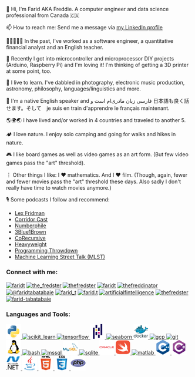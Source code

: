👋 Hi, I'm Farid AKA Freddie. A computer engineer and data science professional from Canada 🇨🇦  

📫 How to reach me: Send me a message via [my LinkedIn profile](https://linkedin.com/in/faridt)  

👨‍💻🏦👨‍🏫 In the past, I've worked as a software engineer, a quantitative financial analyst and an English teacher.  

🤖 Recently I got into microcontroller and microprocessor DIY projects (Arduino, Raspberry Pi) and I'm loving it! I'm thinking of getting a 3D printer at some point, too.  

💭 I live to learn. I've dabbled in photography, electronic music production, astronomy, philosophy, languages/linguistics and more.  

💬 I'm a native English speaker and فارسی زبان مادری‌ام است و 日本語も良く話せます。そして　je suis en train d'apprendre le français maintenant.  

🌎🌍🌏 I have lived and/or worked in 4 countries and traveled to another 5.  

🏕️ I love nature. I enjoy solo camping and going for walks and hikes in nature.  

🎮 I like board games as well as video games as an art form. (But few video games pass the "art" threshold).  

︙ Other things I like: I ❤️ mathematics. And I ❤️ film. (Though, again, fewer and fewer movies pass the "art" threshold these days. Also sadly I don't really have time to watch movies anymore.)

🎙️ Some podcasts I follow and recommend:
- [Lex Fridman](https://open.spotify.com/show/2MAi0BvDc6GTFvKFPXnkCL?si=bcb8e3c7f16b43c3)
- [Corridor Cast](https://open.spotify.com/show/3zrfNMZ59eblwQs0jWbG40?si=b8f0dd23bc1c450c)
- [Numberphile](https://open.spotify.com/show/585Fazg0GGNMIXnyCt5B56?si=79d6ec922a9c4ce1)
- [3Blue1Brown](https://open.spotify.com/show/74ZzyhJx8NL5OBmv2RWXnB?si=223add817fa747bc)
- [CoRecursive](https://open.spotify.com/show/6XU1MRwzCfAXD07YHbpjNv?si=a929a33a3cee4529)
- [Heavyweight](https://open.spotify.com/show/5c26B28vZMN8PG0Nppmn5G?si=f79de64cd4574950)
- [Programming Throwdown](https://open.spotify.com/show/274Z0vXSCYxddYGj2hLJ8r?si=77aae4705c514e3a)
- [Machine Learning Street Talk (MLST)](https://open.spotify.com/show/02e6PZeIOdpmBGT9THuzwR?si=f48fcc32768b4728)

<h3 align="left">Connect with me:</h3>
<p align="left">
<a href="https://linkedin.com/in/faridt" target="blank"><img align="center" src="https://raw.githubusercontent.com/rahuldkjain/github-profile-readme-generator/master/src/images/icons/Social/linked-in-alt.svg" alt="faridt" height="30" width="40" /></a>
<a href="https://twitter.com/the_fredster" target="blank"><img align="center" src="https://raw.githubusercontent.com/rahuldkjain/github-profile-readme-generator/master/src/images/icons/Social/twitter.svg" alt="the_fredster" height="30" width="40" /></a>
<a href="https://stackoverflow.com/users/thefredster" target="blank"><img align="center" src="https://raw.githubusercontent.com/rahuldkjain/github-profile-readme-generator/master/src/images/icons/Social/stack-overflow.svg" alt="thefredster" height="30" width="40" /></a>
<a href="https://kaggle.com/faridt" target="blank"><img align="center" src="https://raw.githubusercontent.com/rahuldkjain/github-profile-readme-generator/master/src/images/icons/Social/kaggle.svg" alt="faridt" height="30" width="40" /></a>
<a href="https://instagram.com/thefreddinator" target="blank"><img align="center" src="https://raw.githubusercontent.com/rahuldkjain/github-profile-readme-generator/master/src/images/icons/Social/instagram.svg" alt="thefreddinator" height="30" width="40" /></a>
<a href="https://medium.com/@faridtabatabaie" target="blank"><img align="center" src="https://raw.githubusercontent.com/rahuldkjain/github-profile-readme-generator/master/src/images/icons/Social/medium.svg" alt="@faridtabatabaie" height="30" width="40" /></a>
<a href="https://www.hackerrank.com/farid_t" target="blank"><img align="center" src="https://raw.githubusercontent.com/rahuldkjain/github-profile-readme-generator/master/src/images/icons/Social/hackerrank.svg" alt="farid_t" height="30" width="40" /></a>
<a href="https://codeforces.com/profile/farid.t" target="blank"><img align="center" src="https://raw.githubusercontent.com/rahuldkjain/github-profile-readme-generator/master/src/images/icons/Social/codeforces.svg" alt="farid.t" height="30" width="40" /></a>
<a href="https://www.leetcode.com/artificialfintelligence" target="blank"><img align="center" src="https://raw.githubusercontent.com/rahuldkjain/github-profile-readme-generator/master/src/images/icons/Social/leet-code.svg" alt="artificialfintelligence" height="30" width="40" /></a>
<a href="https://letterboxd.com/thefredster/" target="blank"><img align="center" src="https://a.ltrbxd.com/logos/letterboxd-decal-dots-pos-rgb.svg" alt="thefredster" height="30" width="40" /></a>
<a href="https://www.goodreads.com/user/show/15956594-farid-tabatabaie" target="blank"><img align="center" src="https://upload.wikimedia.org/wikipedia/commons/5/5a/Goodreads_logo_-_SuperTinyIcons.svg" alt="farid-tabatabaie" height="30" width="40" /></a>
</p>

<h3 align="left">Languages and Tools:</h3>
<p align="left">
  <a href="https://www.python.org" target="_blank" rel="noreferrer"> <img src="https://raw.githubusercontent.com/devicons/devicon/master/icons/python/python-original.svg" alt="python" width="40" height="40"/> </a>
  <a href="https://scikit-learn.org/" target="_blank" rel="noreferrer"> <img src="https://upload.wikimedia.org/wikipedia/commons/0/05/Scikit_learn_logo_small.svg" alt="scikit_learn" width="40" height="40"/> </a>
  <a href="https://www.tensorflow.org" target="_blank" rel="noreferrer"> <img src="https://www.vectorlogo.zone/logos/tensorflow/tensorflow-icon.svg" alt="tensorflow" width="40" height="40"/> </a>
  <a href="https://pandas.pydata.org/" target="_blank" rel="noreferrer"> <img src="https://raw.githubusercontent.com/devicons/devicon/2ae2a900d2f041da66e950e4d48052658d850630/icons/pandas/pandas-original.svg" alt="pandas" width="40" height="40"/> </a>
  <a href="https://seaborn.pydata.org/" target="_blank" rel="noreferrer"> <img src="https://seaborn.pydata.org/_images/logo-mark-lightbg.svg" alt="seaborn" width="40" height="40"/> </a>
  <a href="https://www.docker.com/" target="_blank" rel="noreferrer"> <img src="https://raw.githubusercontent.com/devicons/devicon/master/icons/docker/docker-original-wordmark.svg" alt="docker" width="40" height="40"/> </a>
  <a href="https://cloud.google.com" target="_blank" rel="noreferrer"> <img src="https://www.vectorlogo.zone/logos/google_cloud/google_cloud-icon.svg" alt="gcp" width="40" height="40"/> </a>
  <a href="https://git-scm.com/" target="_blank" rel="noreferrer"> <img src="https://www.vectorlogo.zone/logos/git-scm/git-scm-icon.svg" alt="git" width="40" height="40"/> </a>
  <a href="https://www.linux.org/" target="_blank" rel="noreferrer"> <img src="https://raw.githubusercontent.com/devicons/devicon/master/icons/linux/linux-original.svg" alt="linux" width="40" height="40"/> </a>
  <a href="https://www.gnu.org/software/bash/" target="_blank" rel="noreferrer"> <img src="https://www.vectorlogo.zone/logos/gnu_bash/gnu_bash-icon.svg" alt="bash" width="40" height="40"/> </a>
  <a href="https://www.microsoft.com/en-us/sql-server" target="_blank" rel="noreferrer"> <img src="https://www.svgrepo.com/show/303229/microsoft-sql-server-logo.svg" alt="mssql" width="40" height="40"/> </a>
  <a href="https://www.mysql.com/" target="_blank" rel="noreferrer"> <img src="https://raw.githubusercontent.com/devicons/devicon/master/icons/mysql/mysql-original-wordmark.svg" alt="mysql" width="40" height="40"/> </a>
  <a href="https://www.sqlite.org/" target="_blank" rel="noreferrer"> <img src="https://www.vectorlogo.zone/logos/sqlite/sqlite-icon.svg" alt="sqlite" width="40" height="40"/> </a>
  <a href="https://www.oracle.com/" target="_blank" rel="noreferrer"> <img src="https://raw.githubusercontent.com/devicons/devicon/master/icons/oracle/oracle-original.svg" alt="oracle" width="40" height="40"/> </a>
  <a href="https://developer.apple.com/swift/" target="_blank" rel="noreferrer"> <img src="https://raw.githubusercontent.com/devicons/devicon/master/icons/swift/swift-original.svg" alt="swift" width="40" height="40"/> </a>
  <a href="https://www.mathworks.com/" target="_blank" rel="noreferrer"> <img src="https://upload.wikimedia.org/wikipedia/commons/2/21/Matlab_Logo.png" alt="matlab" width="40" height="40"/> </a>
  <a href="https://www.w3schools.com/cpp/" target="_blank" rel="noreferrer"> <img src="https://raw.githubusercontent.com/devicons/devicon/master/icons/cplusplus/cplusplus-original.svg" alt="cplusplus" width="40" height="40"/> </a>
  <a href="https://www.w3schools.com/cs/" target="_blank" rel="noreferrer"> <img src="https://raw.githubusercontent.com/devicons/devicon/master/icons/csharp/csharp-original.svg" alt="csharp" width="40" height="40"/> </a>
  <a href="https://dotnet.microsoft.com/" target="_blank" rel="noreferrer"> <img src="https://raw.githubusercontent.com/devicons/devicon/master/icons/dot-net/dot-net-original-wordmark.svg" alt="dotnet" width="40" height="40"/> </a>
  <a href="https://www.java.com" target="_blank" rel="noreferrer"> <img src="https://raw.githubusercontent.com/devicons/devicon/master/icons/java/java-original.svg" alt="java" width="40" height="40"/> </a>
  <a href="https://www.w3.org/html/" target="_blank" rel="noreferrer"> <img src="https://raw.githubusercontent.com/devicons/devicon/master/icons/html5/html5-original-wordmark.svg" alt="html5" width="40" height="40"/> </a>
  <a href="https://www.w3schools.com/css/" target="_blank" rel="noreferrer"> <img src="https://raw.githubusercontent.com/devicons/devicon/master/icons/css3/css3-original-wordmark.svg" alt="css3" width="40" height="40"/> </a>
  <a href="https://www.php.net" target="_blank" rel="noreferrer"> <img src="https://raw.githubusercontent.com/devicons/devicon/master/icons/php/php-original.svg" alt="php" width="40" height="40"/> </a>
</p>

<!---
artificialfintelligence/artificialfintelligence is a ✨ special ✨ repository because its `README.md` (this file) appears on your GitHub profile.
You can click the Preview link to take a look at your changes.
--->
